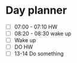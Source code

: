# Day planner

- [ ] 07:00 - 07:10 HW
- [ ] 08:20 - 08:30 wake up
- [ ] Wake up 
- [ ] DO HW 
- [ ] 13-14 Do something